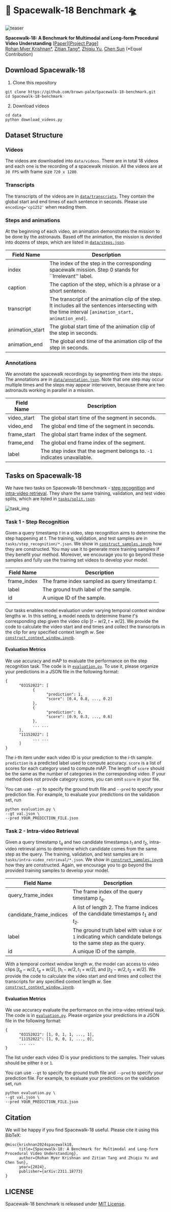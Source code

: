 # 🚀 Spacewalk-18 Benchmark 🛸

![teaser](assets/teaser.gif)

**Spacewalk-18: A Benchmark for Multimodal and Long-form Procedural Video Understanding** [[Paper](https://arxiv.org/abs/2311.18773)][[Project Page](https://brown-palm.github.io/Spacewalk-18/)]<br>
[Rohan Myer Krishnan*](https://scholar.google.com/citations?user=koxiPYIAAAAJ), [Zitian Tang*](https://zitiantang.github.io/), [Zhiqiu Yu](), [Chen Sun](https://chensun.me/index.html) (*Equal Contribution)

## Download Spacewalk-18

1. Clone this repository
```
git clone https://github.com/brown-palm/Spacewalk-18-benchmark.git
cd Spacewalk-18-benchmark
```

2. Download videos
```
cd data
python download_videos.py
```

## Dataset Structure

### Videos

The videos are downloaded into `data/videos`. There are in total 18 videos and each one is the recording of a spacewalk mission. All the videos are at `30 FPS` with frame size ``720 x 1280``.

### Transcripts
The transcripts of the videos are in [`data/transcripts`](data/transcripts). They contain the global start and end times of each sentence in seconds. Please use `encoding='cp1252'` when reading them.

### Steps and animations
At the beginning of each video, an animation demonstrates the mission to be done by the astronauts. Based off the animation, the mission is devided into dozens of steps, which are listed in [`data/steps.json`](data/steps.json).

| Field Name         | Description                                                         |
|--------------------|---------------------------------------------------------------------|
| index              | The index of the step in the corresponding spacewalk mission. Step 0 stands for ``Irrelevant'' label. |
| caption            | The caption of the step, which is a phrase or a short sentence.     |
| transcript         | The transcript of the animation clip of the step. It includes all the sentences intersecting with the time interval `[animation_start, animation_end]`.  |
| animation_start    | The global start time of the animation clip of the step in seconds. |
| animation_end      | The global end time of the animation clip of the step in seconds.   |

### Annotations

We annotate the spacewalk recordings by segmenting them into the steps. The annotations are in [`data/annotation.json`](data/annotation.json). Note that one step may occur multiple times and the steps may appear interwoven, because there are two astronauts working in parallel in a mission.

| Field Name         | Description                                                              |
|--------------------|--------------------------------------------------------------------------|
| video_start        | The global start time of the segment in seconds.                         |
| video_end          | The global end time of the segment in seconds.                           |
| frame_start        | The global start frame index of the segment.                             |
| frame_end          | The global end frame index of the segment.                               |
| label              | The step index that the segment belongs to. `-1` indicates unavailable.  |

## Tasks on Spacewalk-18
We have two tasks on Spacewalk-18 benchmark - [step recognition](#Task-1---Step-Recognition) and [intra-video retrieval](#Task-2---Intra-video-Retrieval). They share the same training, validation, and test video splits, which are listed in [`tasks/split.json`](tasks/split.json).

![task_img](assets/task_img.png)

### Task 1 - Step Recognition
Given a query timestamp $t$ in a video, step recognition aims to determine the step happening at $t$. The training, validation, and test samples are in `tasks/step_recognition/*.json`. We show in [`construct_samples.ipynb`](https://github.com/brown-palm/Spacewalk-18-benchmark/blob/main/tasks/step_recognition/construct_samples.ipynb) how they are constructed. You may use it to generate more training samples if they benefit your method. Moreover, we encourage you to go beyond these samples and fully use the training set videos to develop your model.

| Field Name         | Description                                            |
|--------------------|--------------------------------------------------------|
| frame_index        | The frame index sampled as query timestamp $t$.        |
| label              | The ground truth label of the sample.                  |
| id                 | A unique ID of the sample.                             |

Our tasks enables model evaluation under varying temporal context window lengths $w$. In this setting, a model needs to determine frame $t$'s corresponding step given the video clip $[t-w/2, t+w/2]$. We provide the code to calculate the video start and end times and collect the transcripts in the clip for any specified context length $w$. See [`construct_context_window.ipynb`](https://github.com/brown-palm/Spacewalk-18-benchmark/blob/main/tasks/step_recognition/construct_context_window.ipynb).

#### Evaluation Metrics
We use accuracy and mAP to evaluate the performance on the step recognition task. The code is in [`evaluation.py`](tasks/step_recognition/evaluation.py). To use it, please organize your predictions in a JSON file in the following format:
```
{
      "03152022": [
            {
                  "prediction": 1,
                  "score": [0.4, 0.8, ..., 0.2]
            },
            {
                  "prediction": 0,
                  "score": [0.9, 0.3, ..., 0.6]
            },
            ... ...
      ],
      "11152022": [
            ... ...
      ]
}
```
The $i$-th item under each video ID is your prediction to the $i$-th sample. `prediction` is a predicted label used to compute accuracy. `score` is a list of scores for each category used to compute mAP. The length of `score` should be the same as the number of categories in the corresponding video. If your method does not provide category scores, you can omit `score` in your file.

You can use `--gt` to specify the ground truth file and `--pred` to specify your prediction file. For example, to evaluate your predictions on the validation set, run
```
python evaluation.py \
--gt val.json \
--pred YOUR_PREDICTION_FILE.json
```

### Task 2 - Intra-video Retrieval
Given a query timestamp $t_q$ and two candidate timestamps $t_1$ and $t_2$, intra-video retrieval aims to determine which candidate comes from the same step as the query. The training, validation, and test samples are in `tasks/intra-video_retrieval/*.json`. We show in [`construct_samples.ipynb`](https://github.com/brown-palm/Spacewalk-18-benchmark/blob/main/tasks/intra-video_retrieval/construct_samples.ipynb) how they are constructed. Again, we encourage you to go beyond the provided training samples to develop your model.

| Field Name               | Description                                          |
|--------------------------|------------------------------------------------------|
| query_frame_index        | The frame index of the query timestamp $t_q$.        |
| candidate_frame_indices  | A list of length 2. The frame indices of the candidate timestamps $t_1$ and $t_2$.        |
| label                    | The ground truth label with value `0` or `1` indicating which candidate belongs to the same step as the query.       |
| id                       | A unique ID of the sample.                           |

With a temporal context window length $w$, the model can access to video clips $[t_q-w/2, t_q+w/2]$, $[t_1-w/2, t_1+w/2]$, and $[t_2-w/2, t_2+w/2]$. We provide the code to calculate the video start and end times and collect the transcripts for any specified context length $w$. See [`construct_context_window.ipynb`](https://github.com/brown-palm/Spacewalk-18-benchmark/blob/main/tasks/intra-video_retrieval/construct_context_window.ipynb).

#### Evaluation Metrics
We use accuracy evaluate the performance on the intra-video retrieval task. The code is in [`evaluation.py`](tasks/intra-video_retrieval/evaluation.py). Please organize your predictions in a JSON file in the following format:
```
{
      "03152022": [1, 0, 1, 1, ..., 1],
      "11152022": [1, 0, 0, 1, ..., 0],
      ... ...
}
```
The list under each video ID is your predictions to the samples. Their values should be either `0` or `1`.

You can use `--gt` to specify the ground truth file and `--pred` to specify your prediction file. For example, to evaluate your predictions on the validation set, run
```
python evaluation.py \
--gt val.json \
--pred YOUR_PREDICTION_FILE.json
```

## Citation

We will be happy if you find Spacewalk-18 useful. Please cite it using this BibTeX:
```
@misc{krishnan2024spacewalk18,
      title={Spacewalk-18: A Benchmark for Multimodal and Long-form Procedural Video Understanding}, 
      author={Rohan Myer Krishnan and Zitian Tang and Zhiqiu Yu and Chen Sun},
      year={2024},
      publisher={arXiv:2311.18773}
}
```

## LICENSE
Spacewalk-18 benchmark is released under [MIT License](LICENSE).